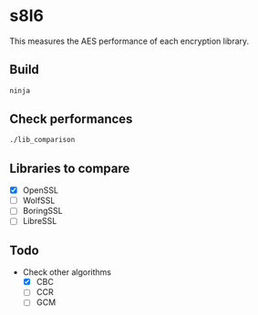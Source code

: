 # s8l6
This measures the AES performance of each encryption library.

## Build
``` bash
ninja
```
## Check performances
``` bash
./lib_comparison
```

##  Libraries to compare
- [x] OpenSSL
- [ ] WolfSSL 
- [ ] BoringSSL
- [ ] LibreSSL 

## Todo
- Check other algorithms
	- [x] CBC
	- [ ] CCR
	- [ ] GCM
